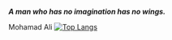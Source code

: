 _**A man who has no imagination has no wings.**_

Mohamad Ali 
 [![Top Langs](https://github-readme-stats.vercel.app/api/top-langs/?username=vuduynhiennn&layout=compact)](https://github.com/vuduynhiennn)